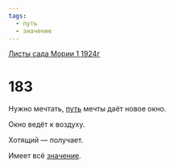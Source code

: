 ```yaml
---
tags:
  - путь
  - значение
---
```


[Листы сада Мории 1 1924г](/agni/1924)

# 183
Нужно мечтать, [путь](/tag/#путь) мечты даёт новое окно.   

Окно ведёт к воздуху.   

Хотящий — получает.   

Имеет всё [значение](/tag/#значение).   

